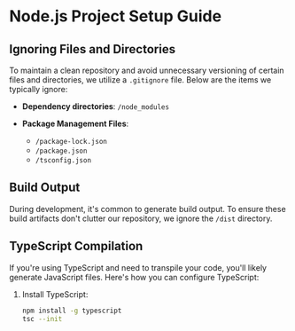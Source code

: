 # Node.js Project Setup Guide

## Ignoring Files and Directories

To maintain a clean repository and avoid unnecessary versioning of certain files and directories, we utilize a `.gitignore` file. Below are the items we typically ignore:

- **Dependency directories**: `/node_modules`
  
- **Package Management Files**: 
  - `/package-lock.json`
  - `/package.json`
  - `/tsconfig.json`

## Build Output

During development, it's common to generate build output. To ensure these build artifacts don't clutter our repository, we ignore the `/dist` directory.

## TypeScript Compilation

If you're using TypeScript and need to transpile your code, you'll likely generate JavaScript files. Here's how you can configure TypeScript:

1. Install TypeScript:
   ```bash
   npm install -g typescript
   tsc --init 
